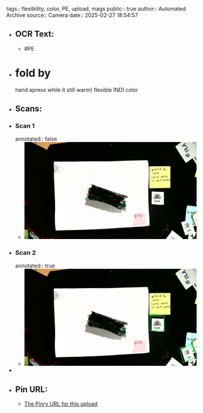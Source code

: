 tags:: flexibility, color, PE, upload, mags
public:: true
author:: Automated Archive
source:: Camera
date:: 2025-02-27 18:54:57

- ## OCR Text:
	- #PE
- # fold by
   hand
   apress while
   it still warm)
   flexible
   INDI
   color
- ## Scans:
- ### Scan 1
  annotated:: false
	- ![./assets/scans/2025-02-27T18-54-57-0935.jpg](./assets/scans/2025-02-27T18-54-57-0935.jpg)
- ### Scan 2
  annotated:: true
	- ![./assets/scans/2025-02-27T18-54-57-1133.jpg](./assets/scans/2025-02-27T18-54-57-1133.jpg)
-
- ## Pin URL:
	- [The Pinry URL for this upload](https://pinry.petau.net/pins/222/)